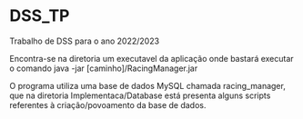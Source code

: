 # DSS_TP
Trabalho de DSS para o ano 2022/2023

Encontra-se na diretoria um executavel da aplicação onde bastará executar o comando java -jar [caminho]/RacingManager.jar

O programa utiliza uma base de dados MySQL chamada racing_manager, que na diretoria Implementaca/Database está presenta alguns scripts referentes à criação/povoamento da base de dados.
